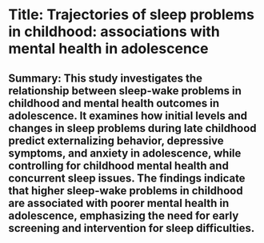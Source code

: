 # Title: Trajectories of sleep problems in childhood: associations with mental health in adolescence

## Summary: This study investigates the relationship between sleep-wake problems in childhood and mental health outcomes in adolescence. It examines how initial levels and changes in sleep problems during late childhood predict externalizing behavior, depressive symptoms, and anxiety in adolescence, while controlling for childhood mental health and concurrent sleep issues. The findings indicate that higher sleep-wake problems in childhood are associated with poorer mental health in adolescence, emphasizing the need for early screening and intervention for sleep difficulties.